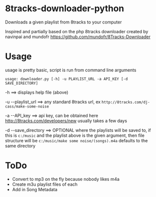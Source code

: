 8tracks-downloader-python
=========================

Downloads a given playlist from 8tracks to your computer

Inspired and partially based on the php 8tracks downloader created by navinpai and mundofr
https://github.com/mundofr/8Tracks-Downloader

Usage
=====
usage is pretty basic, script is run from command line arguments

    usage: downloader.py [-h] -u PLAYLIST_URL -a API_KEY [-d SAVE_DIRECTORY]
    

-h        ==>           displays help file (above)

-u --playlist_url ==>   any standard 8tracks url, ex `http://8tracks.com/dj-cass/make-some-noise`

-a --API_key       ==> api key, can be obtained here http://8tracks.com/developers/new  usually takes a few days

-d --save_directory ==> OPTIONAL  where the playlists will be saved to, if this is `c:/music` and the playlist above is the given
                     argument, then file structure will be `c:/music/make some noise/(songs).m4a`  defaults
                     to the same directory


ToDo
====
* Convert to mp3 on the fly because nobody likes m4a
* Create m3u playlist files of each
* Add in Song Metadata
